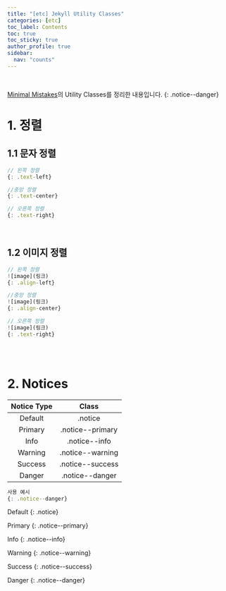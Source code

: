 ```yaml
---
title: "[etc] Jekyll Utility Classes"
categories: [etc]
toc_label: Contents
toc: true
toc_sticky: true
author_profile: true
sidebar:
  nav: "counts"
---
```


<br>

[Minimal Mistakes](https://mmistakes.github.io/minimal-mistakes/docs/quick-start-guide/)의 Utility Classes를 정리한 내용입니다.
{: .notice--danger}

# 1. 정렬

## 1.1 문자 정렬

```js
// 왼쪽 정렬
{: .text-left}

//중앙 정렬
{: .text-center}

// 오른쪽 정렬
{: .text-right}
```

<br>

## 1.2 이미지 정렬

```js
// 왼쪽 정렬
![image](링크)
{: .align-left}

//중앙 정렬
![image](링크)
{: .align-center}

// 오른쪽 정렬
![image](링크)
{: .text-right}
```

<br><br>

# 2. Notices

| Notice Type |      Class       |
| :---------: | :--------------: |
|   Default   |     .notice      |
|   Primary   | .notice--primary |
|    Info     |  .notice--info   |
|   Warning   | .notice--warning |
|   Success   | .notice--success |
|   Danger    | .notice--danger  |

```js
사용 예시
{: .notice--danger}
```

Default
{: .notice}

Primary
{: .notice--primary}

Info
{: .notice--info}

Warning
{: .notice--warning}

Success
{: .notice--success}

Danger
{: .notice--danger}

<br>

